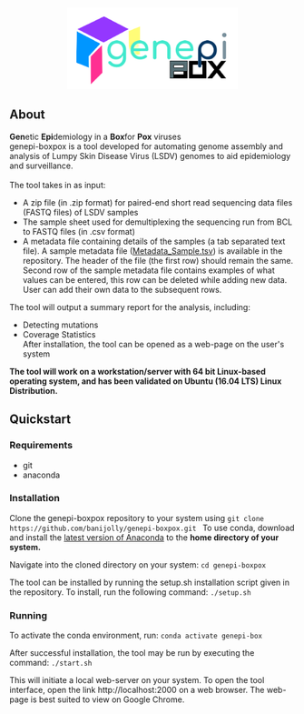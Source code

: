 <p align="center">
  <img width="300"  src="https://raw.githubusercontent.com/banijolly/genepi-boxpox/main/logo.png">
</p>

## About
<b>Gen</b>etic <b>Epi</b>demiology in a <b>Box</b>for <b>Pox</b> viruses<br> 
genepi-boxpox is a tool developed for automating genome assembly and analysis of Lumpy Skin Disease Virus (LSDV) genomes to aid epidemiology and surveillance.<br>
<br>
The tool takes in as input:<br>
- A zip file (in .zip format) for paired-end short read sequencing data files (FASTQ files) of LSDV samples <br>
- The sample sheet used for demultiplexing the sequencing run from BCL to FASTQ files (in .csv format)
- A metadata file containing details of the samples (a tab separated text file). A sample metadata file ([Metadata_Sample.tsv](https://github.com/banijolly/genepi-boxpox/blob/main/Metadata_Example.tsv)) is available in the repository. The header of the file (the first row) should remain the same. Second row of the sample metadata file contains examples of what values can be entered, this row can be deleted while adding new data. User can add their own data to the subsequent rows.

The tool will output a summary report for the analysis, including:<br>
- Detecting mutations<br>
- Coverage Statistics<br>
After installation, the tool can be opened as a web-page on the user's system

<b>The tool will work on a workstation/server with 64 bit Linux-based operating system, and has been validated on Ubuntu (16.04 LTS) Linux Distribution.</b>

## Quickstart

### Requirements
- git
- anaconda

### Installation
Clone the genepi-boxpox repository to your system using ```git clone https://github.com/banijolly/genepi-boxpox.git ```
To use conda, download and install the [latest version of Anaconda](https://www.anaconda.com/distribution/) to the <b>home directory of your system.</b>

Navigate into the cloned directory on your system:
``` cd genepi-boxpox ```

The tool can be installed by running the setup.sh installation script given in the repository. To install, run the following command:
``` ./setup.sh ```

### Running
To activate the conda environment, run:
``` conda activate genepi-box ```


After successful installation, the tool may be run by executing the command:
``` ./start.sh ```

This will initiate a local web-server on your system.
To open the tool interface, open the link  http://localhost:2000 on a web browser. The web-page is best suited to view on Google Chrome.

